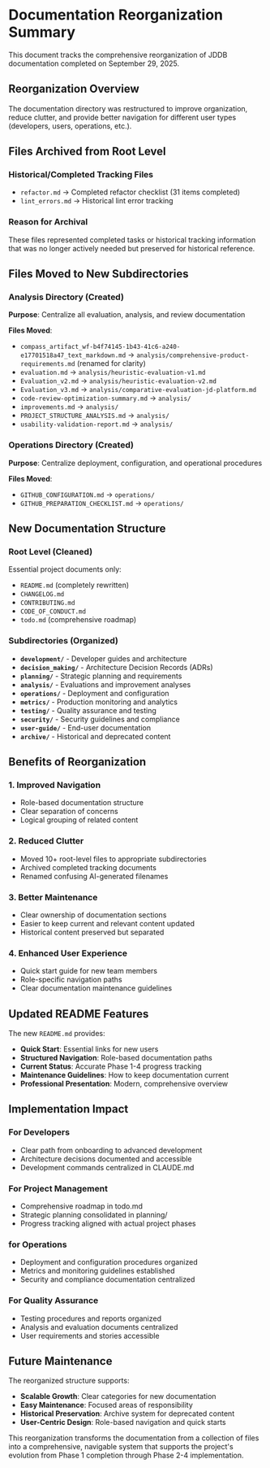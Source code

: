 # Documentation Reorganization Summary

This document tracks the comprehensive reorganization of JDDB documentation completed on September 29, 2025.

## Reorganization Overview

The documentation directory was restructured to improve organization, reduce clutter, and provide better navigation for different user types (developers, users, operations, etc.).

## Files Archived from Root Level

### Historical/Completed Tracking Files
- `refactor.md` → Completed refactor checklist (31 items completed)
- `lint_errors.md` → Historical lint error tracking

### Reason for Archival
These files represented completed tasks or historical tracking information that was no longer actively needed but preserved for historical reference.

## Files Moved to New Subdirectories

### Analysis Directory (Created)
**Purpose**: Centralize all evaluation, analysis, and review documentation

**Files Moved**:
- `compass_artifact_wf-b4f74145-1b43-41c6-a240-e17701518a47_text_markdown.md` → `analysis/comprehensive-product-requirements.md` (renamed for clarity)
- `evaluation.md` → `analysis/heuristic-evaluation-v1.md`
- `Evaluation_v2.md` → `analysis/heuristic-evaluation-v2.md`
- `Evaluation_v3.md` → `analysis/comparative-evaluation-jd-platform.md`
- `code-review-optimization-summary.md` → `analysis/`
- `improvements.md` → `analysis/`
- `PROJECT_STRUCTURE_ANALYSIS.md` → `analysis/`
- `usability-validation-report.md` → `analysis/`

### Operations Directory (Created)
**Purpose**: Centralize deployment, configuration, and operational procedures

**Files Moved**:
- `GITHUB_CONFIGURATION.md` → `operations/`
- `GITHUB_PREPARATION_CHECKLIST.md` → `operations/`

## New Documentation Structure

### Root Level (Cleaned)
Essential project documents only:
- `README.md` (completely rewritten)
- `CHANGELOG.md`
- `CONTRIBUTING.md`
- `CODE_OF_CONDUCT.md`
- `todo.md` (comprehensive roadmap)

### Subdirectories (Organized)
- **`development/`** - Developer guides and architecture
- **`decision_making/`** - Architecture Decision Records (ADRs)
- **`planning/`** - Strategic planning and requirements
- **`analysis/`** - Evaluations and improvement analyses
- **`operations/`** - Deployment and configuration
- **`metrics/`** - Production monitoring and analytics
- **`testing/`** - Quality assurance and testing
- **`security/`** - Security guidelines and compliance
- **`user-guide/`** - End-user documentation
- **`archive/`** - Historical and deprecated content

## Benefits of Reorganization

### 1. **Improved Navigation**
- Role-based documentation structure
- Clear separation of concerns
- Logical grouping of related content

### 2. **Reduced Clutter**
- Moved 10+ root-level files to appropriate subdirectories
- Archived completed tracking documents
- Renamed confusing AI-generated filenames

### 3. **Better Maintenance**
- Clear ownership of documentation sections
- Easier to keep current and relevant content updated
- Historical content preserved but separated

### 4. **Enhanced User Experience**
- Quick start guide for new team members
- Role-specific navigation paths
- Clear documentation maintenance guidelines

## Updated README Features

The new `README.md` provides:
- **Quick Start**: Essential links for new users
- **Structured Navigation**: Role-based documentation paths
- **Current Status**: Accurate Phase 1-4 progress tracking
- **Maintenance Guidelines**: How to keep documentation current
- **Professional Presentation**: Modern, comprehensive overview

## Implementation Impact

### For Developers
- Clear path from onboarding to advanced development
- Architecture decisions documented and accessible
- Development commands centralized in CLAUDE.md

### For Project Management
- Comprehensive roadmap in todo.md
- Strategic planning consolidated in planning/
- Progress tracking aligned with actual project phases

### for Operations
- Deployment and configuration procedures organized
- Metrics and monitoring guidelines established
- Security and compliance documentation centralized

### For Quality Assurance
- Testing procedures and reports organized
- Analysis and evaluation documents centralized
- User requirements and stories accessible

## Future Maintenance

The reorganized structure supports:
- **Scalable Growth**: Clear categories for new documentation
- **Easy Maintenance**: Focused areas of responsibility
- **Historical Preservation**: Archive system for deprecated content
- **User-Centric Design**: Role-based navigation and quick starts

This reorganization transforms the documentation from a collection of files into a comprehensive, navigable system that supports the project's evolution from Phase 1 completion through Phase 2-4 implementation.
